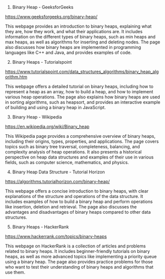 

1. Binary Heap - GeeksforGeeks

https://www.geeksforgeeks.org/binary-heap/

This webpage provides an introduction to binary heaps, explaining what they are, how they work, and what their applications are. It includes information on the different types of binary heaps, such as min heaps and max heaps, as well as algorithms for inserting and deleting nodes. The page also discusses how binary heaps are implemented in programming languages like C++ and Java, and provides examples of code.

2. Binary Heaps - Tutorialspoint

https://www.tutorialspoint.com/data_structures_algorithms/binary_heap_algorithm.htm

This webpage offers a detailed tutorial on binary heaps, including how to represent a heap as an array, how to build a heap, and how to implement various heap operations. The page also explains how binary heaps are used in sorting algorithms, such as heapsort, and provides an interactive example of building and using a binary heap in JavaScript.

3. Binary Heap - Wikipedia

https://en.wikipedia.org/wiki/Binary_heap

This Wikipedia page provides a comprehensive overview of binary heaps, including their origins, types, properties, and applications. The page covers topics such as binary tree traversal, completeness, balancing, and complexity analysis of heap operations. It also presents a historical perspective on heap data structures and examples of their use in various fields, such as computer science, mathematics, and physics.

4. Binary Heap Data Structure - Tutorial Horizon

https://algorithms.tutorialhorizon.com/binary-heap/

This webpage offers a concise introduction to binary heaps, with clear explanations of the structure and operations of the data structure. It includes examples of how to build a binary heap and perform operations like insertion, deletion and retrieval. The page also discusses the advantages and disadvantages of binary heaps compared to other data structures.

5. Binary Heaps - HackerRank

https://www.hackerrank.com/topics/binary-heaps

This webpage on HackerRank is a collection of articles and problems related to binary heaps. It includes beginner-friendly tutorials on binary heaps, as well as more advanced topics like implementing a priority queue using a binary heap. The page also provides practice problems for those who want to test their understanding of binary heaps and algorithms that use them.